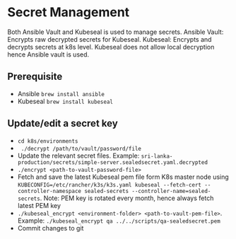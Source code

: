 # Secret Management

Both Ansible Vault and Kubeseal is used to manage secrets.
Ansible Vault: Encrypts raw decrypted secrets for Kubeseal.
Kubeseal: Encrypts and decrypts secrets at k8s level. Kubeseal does not allow local decryption hence Ansible vault is used.

## Prerequisite
* Ansible `brew install ansible`
* Kubeseal `brew install kubeseal`

## Update/edit a secret key
* `cd k8s/environments`
* ` ./decrypt /path/to/vault/password/file`
* Update the relevant secret files. Example: `sri-lanka-production/secrets/simple-server.sealedsecret.yaml.decrypted`
* `./encrypt <path-to-vault-password-file>`
* Fetch and save the latest Kubeseal pem file form K8s master node using `KUBECONFIG=/etc/rancher/k3s/k3s.yaml kubeseal --fetch-cert --controller-namespace sealed-secrets --controller-name=sealed-secrets`. Note: PEM key is rotated every month, hence always fetch latest PEM key
* `./kubeseal_encrypt <environment-folder> <path-to-vault-pem-file>`. Example: `./kubeseal_encrypt qa ../../scripts/qa-sealedsecret.pem`
* Commit changes to git
